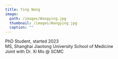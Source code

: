 ```yaml
---
title: Ying Wang
image: 
  path: /images/Wangying.jpg
  thumbnail: /images/Wangying.jpg
  caption: ""
---
```

PhD Student, started 2023  
MS, Shanghai Jiaotong University School of Medicine  
Joint with Dr. Xi Mo @ SCMC  
